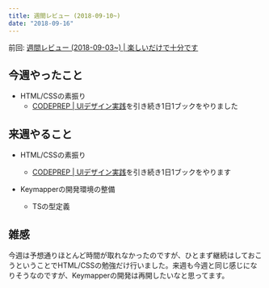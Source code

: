 ```yaml
---
title: 週間レビュー (2018-09-10~)
date: "2018-09-16"
---
```


前回: [週間レビュー (2018-09-03~) | 楽しいだけで十分です](https://yinm.info/20180909/)

## 今週やったこと

- HTML/CSSの素振り
  - [CODEPREP | UIデザイン実践](https://codeprep.jp/tracks/UI%E3%83%87%E3%82%B6%E3%82%A4%E3%83%B3%E5%AE%9F%E8%B7%B5)を引き続き1日1ブックをやりました

## 来週やること

- HTML/CSSの素振り
  - [CODEPREP | UIデザイン実践](https://codeprep.jp/tracks/UI%E3%83%87%E3%82%B6%E3%82%A4%E3%83%B3%E5%AE%9F%E8%B7%B5)を引き続き1日1ブックをやります

- Keymapperの開発環境の整備
  - TSの型定義

## 雑感

今週は予想通りほとんど時間が取れなかったのですが、ひとまず継続はしておこうということでHTML/CSSの勉強だけ行いました。来週も今週と同じ感じになりそうなのですが、Keymapperの開発は再開したいなと思ってます。
